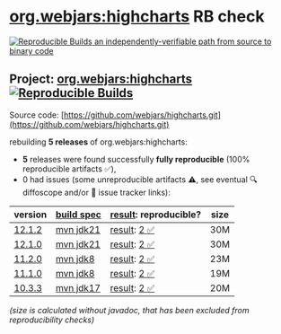 [org.webjars:highcharts](https://central.sonatype.com/artifact/org.webjars/highcharts/versions) RB check
=======

[![Reproducible Builds](https://reproducible-builds.org/images/logos/rb.svg) an independently-verifiable path from source to binary code](https://reproducible-builds.org/)

## Project: [org.webjars:highcharts](https://central.sonatype.com/artifact/org.webjars/highcharts/versions) [![Reproducible Builds](https://img.shields.io/endpoint?url=https://raw.githubusercontent.com/jvm-repo-rebuild/reproducible-central/master/content/org/webjars/highcharts/badge.json)](https://github.com/jvm-repo-rebuild/reproducible-central/blob/master/content/org/webjars/highcharts/README.md)

Source code: [https://github.com/webjars/highcharts.git](https://github.com/webjars/highcharts.git)

rebuilding **5 releases** of org.webjars:highcharts:
- **5** releases were found successfully **fully reproducible** (100% reproducible artifacts :white_check_mark:),
- 0 had issues (some unreproducible artifacts :warning:, see eventual :mag: diffoscope and/or :memo: issue tracker links):

| version | [build spec](/BUILDSPEC.md) | [result](https://reproducible-builds.org/docs/jvm/): reproducible? | size |
| -- | --------- | ------ | -- |
| [12.1.2](https://central.sonatype.com/artifact/org.webjars/highcharts/12.1.2/pom) | [mvn jdk21](highcharts-12.1.2.buildspec) | [result](highcharts-12.1.2.buildinfo): [2 :white_check_mark: ](highcharts-12.1.2.buildcompare) | 30M |
| [12.1.0](https://central.sonatype.com/artifact/org.webjars/highcharts/12.1.0/pom) | [mvn jdk21](highcharts-12.1.0.buildspec) | [result](highcharts-12.1.0.buildinfo): [2 :white_check_mark: ](highcharts-12.1.0.buildcompare) | 30M |
| [11.2.0](https://central.sonatype.com/artifact/org.webjars/highcharts/11.2.0/pom) | [mvn jdk8](highcharts-11.2.0.buildspec) | [result](highcharts-11.2.0.buildinfo): [2 :white_check_mark: ](highcharts-11.2.0.buildcompare) | 23M |
| [11.1.0](https://central.sonatype.com/artifact/org.webjars/highcharts/11.1.0/pom) | [mvn jdk8](highcharts-11.1.0.buildspec) | [result](highcharts-11.1.0.buildinfo): [2 :white_check_mark: ](highcharts-11.1.0.buildcompare) | 19M |
| [10.3.3](https://central.sonatype.com/artifact/org.webjars/highcharts/10.3.3/pom) | [mvn jdk17](highcharts-10.3.3.buildspec) | [result](highcharts-10.3.3.buildinfo): [2 :white_check_mark: ](highcharts-10.3.3.buildcompare) | 20M |

<i>(size is calculated without javadoc, that has been excluded from reproducibility checks)</i>
